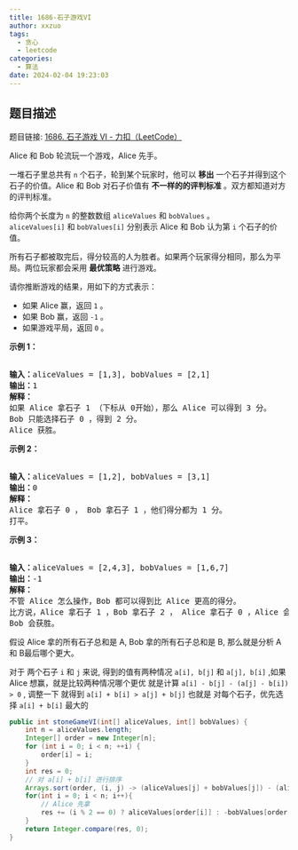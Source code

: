 ```yaml
---
title: 1686-石子游戏VI
author: xxzuo
tags:
  - 贪心
  - leetcode
categories:
  - 算法
date: 2024-02-04 19:23:03
---
```

## 题目描述

题目链接: [1686. 石子游戏 VI - 力扣（LeetCode）](https://leetcode.cn/problems/stone-game-vi/description/)

Alice 和 Bob 轮流玩一个游戏，Alice 先手。

一堆石子里总共有 `n` 个石子，轮到某个玩家时，他可以 **移出** 一个石子并得到这个石子的价值。Alice 和 Bob 对石子价值有 **不一样的的评判标准** 。双方都知道对方的评判标准。

给你两个长度为 `n` 的整数数组 `aliceValues` 和 `bobValues` 。`aliceValues[i]` 和 `bobValues[i]` 分别表示 Alice 和 Bob 认为第 `i` 个石子的价值。

所有石子都被取完后，得分较高的人为胜者。如果两个玩家得分相同，那么为平局。两位玩家都会采用 **最优策略** 进行游戏。

请你推断游戏的结果，用如下的方式表示：

- 如果 Alice 赢，返回 `1` 。
- 如果 Bob 赢，返回 `-1` 。
- 如果游戏平局，返回 `0` 。

<p><strong>示例 1：</strong></p>  
<pre>  
<b>输入：</b>aliceValues = [1,3], bobValues = [2,1]  
<b>输出：</b>1  
<strong>解释：</strong>  
如果 Alice 拿石子 1 （下标从 0开始），那么 Alice 可以得到 3 分。  
Bob 只能选择石子 0 ，得到 2 分。  
Alice 获胜。  
</pre>  
  
<p><strong>示例 2：</strong></p>  
<pre>  
<strong>输入：</strong>aliceValues = [1,2], bobValues = [3,1]  
<b>输出：</b>0  
<strong>解释：</strong>  
Alice 拿石子 0 ， Bob 拿石子 1 ，他们得分都为 1 分。  
打平。  
</pre>  
  
<p><strong>示例 3：</strong></p>  
<pre>  
<b>输入：</b>aliceValues = [2,4,3], bobValues = [1,6,7]  
<b>输出：</b>-1  
<strong>解释：</strong>  
不管 Alice 怎么操作，Bob 都可以得到比 Alice 更高的得分。  
比方说，Alice 拿石子 1 ，Bob 拿石子 2 ， Alice 拿石子 0 ，Alice 会得到 6 分而 Bob 得分为 7 分。  
Bob 会获胜。  
</pre>



假设 Alice 拿的所有石子总和是 A, Bob 拿的所有石子总和是 B, 那么就是分析 A 和 B最后哪个更大。

对于 两个石子 `i` 和 `j` 来说, 得到的值有两种情况 
`a[i], b[j]` 和 `a[j], b[i]` ,如果 Alice 想赢，就是比较两种情况哪个更优 就是计算
`a[i] - b[j] - (a[j] - b[i]) > 0` , 调整一下 就得到 `a[i] + b[i] > a[j] + b[j]`  也就是 对每个石子，优先选择 `a[i] + b[i]` 最大的

```java
public int stoneGameVI(int[] aliceValues, int[] bobValues) {  
    int n = aliceValues.length;  
    Integer[] order = new Integer[n];  
    for (int i = 0; i < n; ++i) {  
        order[i] = i;  
    }  
    int res = 0;  
	// 对 a[i] + b[i] 进行排序
    Arrays.sort(order, (i, j) -> (aliceValues[j] + bobValues[j]) - (aliceValues[i] + bobValues[i]));  
    for(int i = 0; i < n; i++){
        // Alice 先拿
        res += (i % 2 == 0) ? aliceValues[order[i]] : -bobValues[order[i]];  
    }  
    return Integer.compare(res, 0);  
}

```